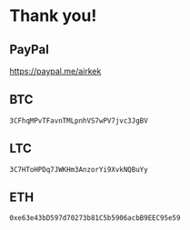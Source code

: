 # Thank you!
## PayPal
https://paypal.me/airkek

## BTC
`3CFhqMPvTFavnTMLpnhVS7wPV7jvc3JgBV`

## LTC
`3C7HToHPDq7JWKHm3AnzorYi9XvkNQBuYy`

## ETH
`0xe63e43bD597d70273b81C5b5906acbB9EEC95e59`
